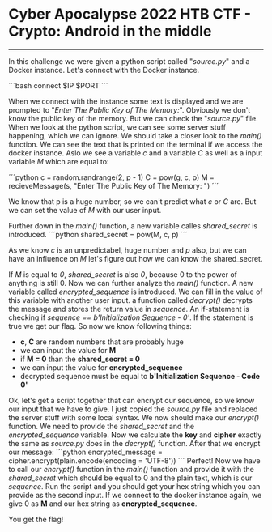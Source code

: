# Cyber Apocalypse 2022 HTB CTF - Crypto: Android in the middle
---------------------------------------------------------------

In this challenge we were given a python script called "*source.py*" and a Docker instance.
Let's connect with the Docker instance.

´´´bash
connect $IP $PORT
´´´

When we connect with the instance some text is displayed and we are prompted to "*Enter The Public Key of The Memory:*".
Obviously we don't know the public key of the memory. But we can check the "*source.py*" file.
When we look at the python script, we can see some server stuff happening, which we can ignore. We should take a closer look to the *main()* function.
We can see the text that is printed on the terminal if we access the docker instance. Aslo we see a variable *c* and a variable *C* as well as a input variable *M* which are equal to:

´´´python
c = random.randrange(2, p - 1)
C = pow(g, c, p)
M = recieveMessage(s, "Enter The Public Key of The Memory: ")
´´´

We know that p is a huge number, so we can't predict what *c* or *C* are. But we can set the value of *M* with our user input.

Further down in the *main()* function, a new variable calles *shared_secret* is introduced.
´´´python
shared_secret = pow(M, c, p)
´´´

As we know *c* is an unpredictabel, huge number and *p* also, but we can have an influence on *M* let's figure out how we can know the shared_secret.

If *M* is equal to *0*, *shared_secret* is also *0*, because 0 to the power of anything is still 0.
Now we can further analyze the *main()* function. A new variable called *encrypted_sequence* is introduced.
We can fill in the value of this variable with another user input. a function called *decrypt()* decrypts the message and stores the return value in *sequence*.
An if-statement is checking if *sequence == b'Initialization Sequence - 0'*. If the statement is true we get our flag.
So now we know following things:
+ **c**, **C** are random numbers that are probably huge
+ we can input the value for **M**
+ if **M = 0** than the **shared_secret = 0**
+ we can input the value for **encrypted_sequence**
+ decrypted sequence must be equal to **b'Initialization Sequence - Code 0'**

Ok, let's get a script together that can encrypt our sequence, so we know our input that we have to give.
I just copied the *source.py* file and replaced the server stuff with some local syntax.
We now should make our *encrypt()* function. We need to provide the *shared_secret* and the *encrypted_sequence* variable.
Now we calculate the **key** and **cipher** exactly the same as *source.py* does in the *decrypt()* function.
After that we encrypt our message:
´´´python
encrypted_message = cipher.encrypt(plain.encode(encoding = 'UTF-8'))
´´´
Perfect! Now we have to call our *encrypt()* function in the *main()* function and provide it with the *shared_secret* which should be equal to 0 and the plain text,
which is our *sequence*. Run the script and you should get your hex string which you can provide as the second input.
If we connect to the docker instance again, we give 0 as **M** and our hex string as **encrypted_sequence**.

You get the flag!
